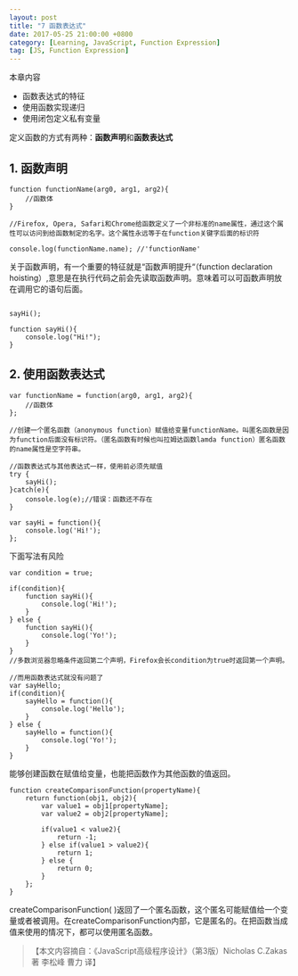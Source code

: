```yaml
---
layout: post
title: "7 函数表达式"
date: 2017-05-25 21:00:00 +0800
category: [Learning, JavaScript, Function Expression]
tag: [JS, Function Expression]
---
```


本章内容

- 函数表达式的特征
- 使用函数实现递归
- 使用闭包定义私有变量


定义函数的方式有两种：**函数声明**和**函数表达式**

## 1. 函数声明

```
function functionName(arg0, arg1, arg2){
	//函数体
}

//Firefox, Opera, Safari和Chrome给函数定义了一个非标准的name属性，通过这个属性可以访问到给函数制定的名字。这个属性永远等于在function关键字后面的标识符

console.log(functionName.name);	//'functionName'
```

关于函数声明，有一个重要的特征就是“函数声明提升“（function declaration hoisting）,意思是在执行代码之前会先读取函数声明。意味着可以可函数声明放在调用它的语句后面。
```

sayHi();

function sayHi(){
	console.log("Hi!");
}
```

## 2. 使用函数表达式

```
var functionName = function(arg0, arg1, arg2){
	//函数体
};

//创建一个匿名函数（anonymous function）赋值给变量functionName。叫匿名函数是因为function后面没有标识符。（匿名函数有时候也叫拉姆达函数lamda function）匿名函数的name属性是空字符串。

//函数表达式与其他表达式一样，使用前必须先赋值
try {
	sayHi();
}catch(e){
	console.log(e);//错误：函数还不存在
}

var sayHi = function(){
	console.log('Hi!');
};
```

下面写法有风险

```
var condition = true;

if(condition){
	function sayHi(){
		console.log('Hi!');
	}
} else {
	function sayHi(){
		console.log('Yo!');
	}
}
//多数浏览器忽略条件返回第二个声明，Firefox会长condition为true时返回第一个声明。

//而用函数表达式就没有问题了
var sayHello;
if(condition){
	sayHello = function(){
		console.log('Hello');
	}
} else {
	sayHello = function(){
		console.log('Yo!');
	}
}
```

能够创建函数在赋值给变量，也能把函数作为其他函数的值返回。

```
function createComparisonFunction(propertyName){
	return function(obj1, obj2){
		var value1 = obj1[propertyName];
		var value2 = obj2[propertyName];

		if(value1 < value2){
			return -1;
		} else if(value1 > value2){
			return 1;
		} else {
			return 0;
		}
	};
}
```

createComparisonFunction( )返回了一个匿名函数，这个匿名可能赋值给一个变量或者被调用。在createComparisonFunction内部，它是匿名的。在把函数当成值来使用的情况下，都可以使用匿名函数。

>【本文内容摘自：《JavaScript高级程序设计》（第3版）Nicholas C.Zakas 著   李松峰 曹力 译】
